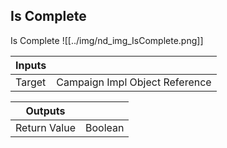 ## Is Complete
Is Complete
![[../img/nd_img_IsComplete.png]]

|Inputs||
|--|--|
| Target | Campaign Impl Object Reference |

|Outputs||
|--|--|
| Return Value | Boolean |
